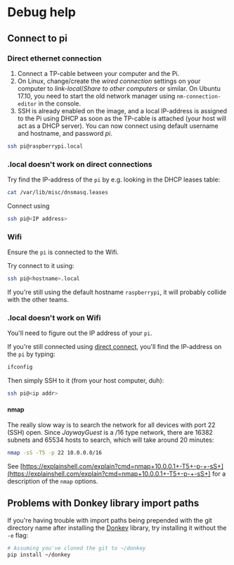 # Debug help

## Connect to pi

### Direct ethernet connection

1. Connect a TP-cable between your computer and the Pi.
2. On Linux, change/create the *wired connection* settings on your computer to *link-local*/*Share to other computers* or similar. On Ubuntu 17.10, you need to start the old network manager using `nm-connection-editor` in the console.
3. SSH is already enabled on the image, and a local IP-address is assigned to the Pi using DHCP as soon as the TP-cable is attached (your host will act as a DHCP server). You can now connect using default username and hostname, and password *pi*.

```bash
ssh pi@raspberrypi.local
```

### .local doesn't work on direct connections

Try find the IP-address of the `pi` by e.g. looking in the DHCP leases table:

```bash
cat /var/lib/misc/dnsmasq.leases
```

Connect using
```bash
ssh pi@<IP address>
```

### Wifi

Ensure the `pi` is connected to the Wifi. 

Try connect to it using:
```bash
ssh pi@<hostname>.local
```

If you're still using the default hostname `raspberrypi`, it will probably collide with the other teams.

### .local doesn't work on Wifi

You'll need to figure out the IP address of your `pi`.

If you're still connected using [direct connect](#direct-ethernet-connection), you'll find the IP-address on the `pi` by typing:
```bash
ifconfig
```

Then simply SSH to it (from your host computer, duh):

```bash
ssh pi@<ip addr>
```

#### nmap

The really slow way is to search the network for all devices with port 22 (SSH) open. Since *JaywayGuest* is a /16 type network, there are 16382 subnets and 65534 hosts to search, which will take around 20 minutes:

```bash
nmap -sS -T5 -p 22 10.0.0.0/16
```

See [https://explainshell.com/explain?cmd=nmap+10.0.0.1+-T5+-p-+-sS+](https://explainshell.com/explain?cmd=nmap+10.0.0.1+-T5+-p-+-sS+) for a description of the `nmap` options.

## Problems with Donkey library import paths

If you're having trouble with import paths being prepended with the git directory name after installing the [Donkey](https://github.com/wroscoe/donkey) library, try installing it without the `-e` flag:

```bash
# Assuming you've cloned the git to ~/donkey
pip install ~/donkey
```